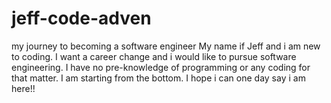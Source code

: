 # jeff-code-adven
my journey to becoming a software engineer
My name if Jeff and i am new to coding. I want a career change and i would like to pursue software engineering.
I have no pre-knowledge of programming or any coding for that matter. I am starting from the bottom. I hope i can one day say i am here!!
